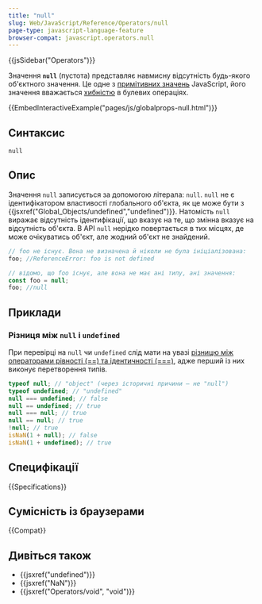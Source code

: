 ```yaml
---
title: "null"
slug: Web/JavaScript/Reference/Operators/null
page-type: javascript-language-feature
browser-compat: javascript.operators.null
---
```


{{jsSidebar("Operators")}}

Значення **`null`** (пустота) представляє навмисну відсутність будь-якого об'єктного значення. Це одне з [примітивних значень](/uk/docs/Glossary/Primitive) JavaScript, його значення вважається [хибністю](/uk/docs/Glossary/Falsy) в булевих операціях.

{{EmbedInteractiveExample("pages/js/globalprops-null.html")}}

## Синтаксис

```js-nolint
null
```

## Опис

Значення `null` записується за допомогою літерала: `null`.
`null` не є ідентифікатором властивості глобального об'єкта, як це може бути з
{{jsxref("Global_Objects/undefined","undefined")}}. Натомість `null` виражає відсутність ідентифікації, що вказує на те, що змінна вказує на відсутність об'єкта. В API `null` нерідко повертається в тих місцях, де може очікуватись об'єкт, але жодний об'єкт не знайдений.

```js
// foo не існує. Вона не визначена й ніколи не була ініціалізована:
foo; //ReferenceError: foo is not defined
```

```js
// відомо, що foo існує, але вона не має ані типу, ані значення:
const foo = null;
foo; //null
```

## Приклади

### Різниця між `null` і `undefined`

При перевірці на `null` чи `undefined` слід мати на увазі [різницю між операторами рівності (==) та ідентичності (===)](/uk/docs/Web/JavaScript/Reference/Operators), адже перший із них виконує перетворення типів.

```js
typeof null; // "object" (через історичні причини – не "null")
typeof undefined; // "undefined"
null === undefined; // false
null == undefined; // true
null === null; // true
null == null; // true
!null; // true
isNaN(1 + null); // false
isNaN(1 + undefined); // true
```

## Специфікації

{{Specifications}}

## Сумісність із браузерами

{{Compat}}

## Дивіться також

- {{jsxref("undefined")}}
- {{jsxref("NaN")}}
- {{jsxref("Operators/void", "void")}}
